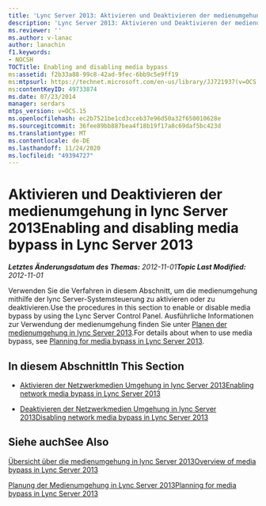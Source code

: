 ```yaml
---
title: 'Lync Server 2013: Aktivieren und Deaktivieren der medienumgehung'
description: 'Lync Server 2013: Aktivieren und Deaktivieren der medienumgehung.'
ms.reviewer: ''
ms.author: v-lanac
author: lanachin
f1.keywords:
- NOCSH
TOCTitle: Enabling and disabling media bypass
ms:assetid: f2b33a88-99c8-42ad-9fec-6bb9c5e9ff19
ms:mtpsurl: https://technet.microsoft.com/en-us/library/JJ721937(v=OCS.15)
ms:contentKeyID: 49733874
ms.date: 07/23/2014
manager: serdars
mtps_version: v=OCS.15
ms.openlocfilehash: ec2b7521be1cd3cceb37e96d50a32f650010628e
ms.sourcegitcommit: 36fee89bb887bea4f18b19f17a8c69daf5bc423d
ms.translationtype: MT
ms.contentlocale: de-DE
ms.lasthandoff: 11/24/2020
ms.locfileid: "49394727"
---
```

# <a name="enabling-and-disabling-media-bypass-in-lync-server-2013"></a><span data-ttu-id="8a5f8-103">Aktivieren und Deaktivieren der medienumgehung in lync Server 2013</span><span class="sxs-lookup"><span data-stu-id="8a5f8-103">Enabling and disabling media bypass in Lync Server 2013</span></span>

<div data-xmlns="http://www.w3.org/1999/xhtml">

<div class="topic" data-xmlns="http://www.w3.org/1999/xhtml" data-msxsl="urn:schemas-microsoft-com:xslt" data-cs="https://msdn.microsoft.com/">

<div data-asp="https://msdn2.microsoft.com/asp">



</div>

<div id="mainSection">

<div id="mainBody"><span data-ttu-id="8a5f8-104">

<span> </span></span><span class="sxs-lookup"><span data-stu-id="8a5f8-104">

<span> </span></span></span>

<span data-ttu-id="8a5f8-105">_**Letztes Änderungsdatum des Themas:** 2012-11-01_</span><span class="sxs-lookup"><span data-stu-id="8a5f8-105">_**Topic Last Modified:** 2012-11-01_</span></span>

<span data-ttu-id="8a5f8-106">Verwenden Sie die Verfahren in diesem Abschnitt, um die medienumgehung mithilfe der lync Server-Systemsteuerung zu aktivieren oder zu deaktivieren.</span><span class="sxs-lookup"><span data-stu-id="8a5f8-106">Use the procedures in this section to enable or disable media bypass by using the Lync Server Control Panel.</span></span> <span data-ttu-id="8a5f8-107">Ausführliche Informationen zur Verwendung der medienumgehung finden Sie unter [Planen der medienumgehung in lync Server 2013](lync-server-2013-planning-for-media-bypass.md).</span><span class="sxs-lookup"><span data-stu-id="8a5f8-107">For details about when to use media bypass, see [Planning for media bypass in Lync Server 2013](lync-server-2013-planning-for-media-bypass.md).</span></span>

<div>

## <a name="in-this-section"></a><span data-ttu-id="8a5f8-108">In diesem Abschnitt</span><span class="sxs-lookup"><span data-stu-id="8a5f8-108">In This Section</span></span>

  - [<span data-ttu-id="8a5f8-109">Aktivieren der Netzwerkmedien Umgehung in lync Server 2013</span><span class="sxs-lookup"><span data-stu-id="8a5f8-109">Enabling network media bypass in Lync Server 2013</span></span>](lync-server-2013-enabling-network-media-bypass.md)

  - [<span data-ttu-id="8a5f8-110">Deaktivieren der Netzwerkmedien Umgehung in lync Server 2013</span><span class="sxs-lookup"><span data-stu-id="8a5f8-110">Disabling network media bypass in Lync Server 2013</span></span>](lync-server-2013-disabling-network-media-bypass.md)

</div>

<div>

## <a name="see-also"></a><span data-ttu-id="8a5f8-111">Siehe auch</span><span class="sxs-lookup"><span data-stu-id="8a5f8-111">See Also</span></span>


[<span data-ttu-id="8a5f8-112">Übersicht über die medienumgehung in lync Server 2013</span><span class="sxs-lookup"><span data-stu-id="8a5f8-112">Overview of media bypass in Lync Server 2013</span></span>](lync-server-2013-overview-of-media-bypass.md)  


[<span data-ttu-id="8a5f8-113">Planung der Medienumgehung in Lync Server 2013</span><span class="sxs-lookup"><span data-stu-id="8a5f8-113">Planning for media bypass in Lync Server 2013</span></span>](lync-server-2013-planning-for-media-bypass.md)  
  

<span data-ttu-id="8a5f8-114"></div>

</div>

<span> </span>

</div>

</div>

</span><span class="sxs-lookup"><span data-stu-id="8a5f8-114"></div>

</div>

<span> </span>

</div>

</div>

</span></span></div>

